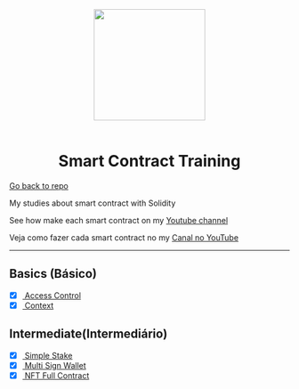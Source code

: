 <div align="center">
<img src="./assets//images/logo–small.png" width="200px"  />
<br />
<br />
<h1>Smart Contract Training</h1>
</div>

<a href="https://github.com/jeftarmascarenhas/smart-contract-training">Go back to repo</a>

My studies about smart contract with Solidity

See how make each smart contract on my [Youtube channel](https://www.youtube.com/@nftchoose)

Veja como fazer cada smart contract no my
[Canal no YouTube](https://www.youtube.com/@nftchoose)

<hr />

## Basics (Básico)
- [x] [ Access Control](./basic/access-control/README.md)
- [x] [ Context](./basic/context/README.md)

## Intermediate(Intermediário)

- [x] [ Simple Stake](./intermediate/simple-staking)
- [x] [ Multi Sign Wallet](./intermediate/multi-sign-wallet/README.md)
- [x] [ NFT Full Contract](./intermediate/nft/README.md)
